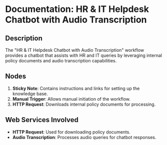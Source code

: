 # Documentation: HR & IT Helpdesk Chatbot with Audio Transcription

## Description
The "HR & IT Helpdesk Chatbot with Audio Transcription" workflow provides a chatbot that assists with HR and IT queries by leveraging internal policy documents and audio transcription capabilities.

## Nodes
1. **Sticky Note**: Contains instructions and links for setting up the knowledge base.
2. **Manual Trigger**: Allows manual initiation of the workflow.
3. **HTTP Request**: Downloads internal policy documents for processing.

## Web Services Involved
- **HTTP Request**: Used for downloading policy documents.
- **Audio Transcription**: Processes audio queries for chatbot responses.
